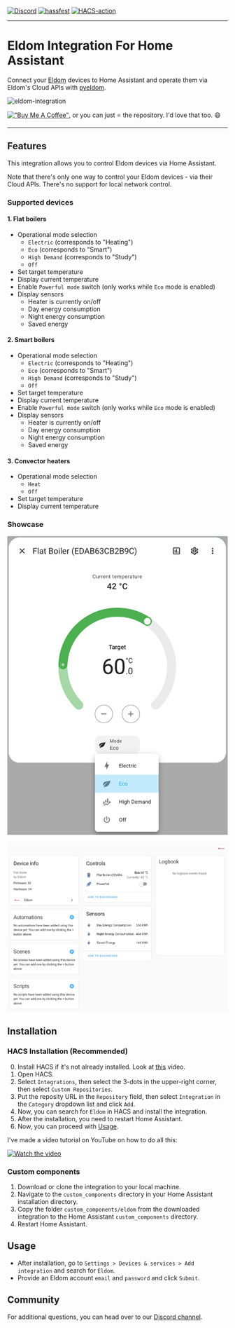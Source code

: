 [![Discord](https://img.shields.io/discord/1312381782942810192?logo=discord&labelColor=white&label=Discord)](https://discord.gg/4sRmgb9Vph)
[![hassfest](https://github.com/qbaware/homeassistant-eldom/actions/workflows/hassfest-validation.yaml/badge.svg?branch=main)](https://github.com/qbaware/homeassistant-eldom/actions/workflows/hassfest-validation.yaml)
[![HACS-action](https://github.com/qbaware/homeassistant-eldom/actions/workflows/hacs-action-validation.yaml/badge.svg)](https://github.com/qbaware/homeassistant-eldom/actions/workflows/hacs-action-validation.yaml)

---

# Eldom Integration For Home Assistant

Connect your [Eldom](https://eldominvest.com/en/index.html) devices to Home Assistant and operate them via Eldom's Cloud APIs with [pyeldom](https://github.com/qbaware/pyeldom).

![eldom-integration](https://github.com/user-attachments/assets/d058d86b-0796-4d2f-b686-e9d4312ecd76)

[!["Buy Me A Coffee"](https://buymeacoffee.com/assets/img/custom_images/yellow_img.png)](https://www.buymeacoffee.com/danielgospodinow), or you can just ⭐️ the repository. I'd love that too. :smile:

---

## Features

This integration allows you to control Eldom devices via Home Assistant.

Note that there's only one way to control your Eldom devices - via their Cloud APIs. There's no support for local network control.

### Supported devices

#### 1. Flat boilers

- Operational mode selection
  - `Electric` (corresponds to "Heating")
  - `Eco` (corresponds to "Smart")
  - `High Demand` (corresponds to "Study")
  - `Off`
- Set target temperature
- Display current temperature
- Enable `Powerful mode` switch (only works while `Eco` mode is enabled)
- Display sensors
  - Heater is currently on/off
  - Day energy consumption
  - Night energy consumption
  - Saved energy

#### 2. Smart boilers

- Operational mode selection
  - `Electric` (corresponds to "Heating")
  - `Eco` (corresponds to "Smart")
  - `High Demand` (corresponds to "Study")
  - `Off`
- Set target temperature
- Display current temperature
- Enable `Powerful mode` switch (only works while `Eco` mode is enabled)
- Display sensors
  - Heater is currently on/off
  - Day energy consumption
  - Night energy consumption
  - Saved energy

#### 3. Convector heaters

- Operational mode selection
  - `Heat`
  - `Off`
- Set target temperature
- Display current temperature

### Showcase

![Flat boiler detailed view](./docs/flat-boiler-detailed-view-new.png)

![Flat boiler main view](./docs/flat-boiler-main-view-new.png)

## Installation

### HACS Installation (Recommended)

0. Install HACS if it's not already installed. Look at [this](https://www.youtube.com/watch?v=0hDyVoDGFbc) video.
1. Open HACS.
2. Select `Integrations`, then select the 3-dots in the upper-right corner, then select `Custom Repositories`.
3. Put the reposity URL in the `Repository` field, then select `Integration` in the `Category` dropdown list and click `Add`.
4. Now, you can search for `Eldom` in HACS and install the integration.
5. After the installation, you need to restart Home Assistant.
6. Now, you can proceed with [Usage](#usage).

I've made a video tutorial on YouTube on how to do all this:

[![Watch the video](https://img.youtube.com/vi/57qsCXNVMMA/hqdefault.jpg)](https://youtu.be/57qsCXNVMMA)

### Custom components

1. Download or clone the integration to your local machine.
2. Navigate to the `custom_components` directory in your Home Assistant installation directory.
3. Copy the folder `custom_components/eldom` from the downloaded integration to the Home Assistant `custom_components` directory.
4. Restart Home Assistant.

## Usage

- After installation, go to `Settings > Devices & services > Add integration` and search for `Eldom`.
- Provide an Eldom account `email` and `password` and click `Submit`.

## Community

For additional questions, you can head over to our [Discord channel](https://discord.gg/4sRmgb9Vph).
